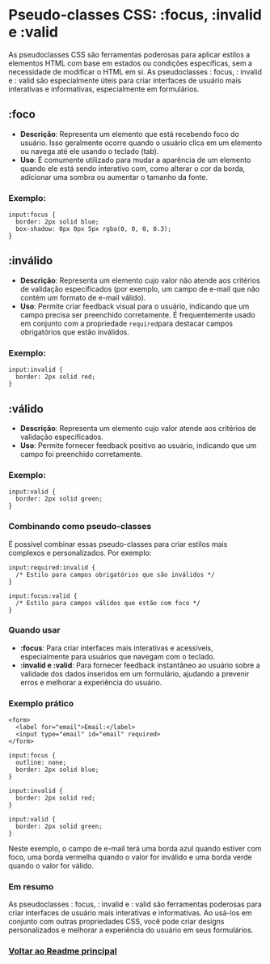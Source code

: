 # Pseudo-classes CSS: :focus, :invalid e :valid

As pseudoclasses CSS são ferramentas poderosas para aplicar estilos a elementos HTML com base em estados ou condições específicas, sem a necessidade de modificar o HTML em si. As pseudoclasses : focus, : invalid e : valid são especialmente úteis para criar interfaces de usuário mais interativas e informativas, especialmente em formulários.

## :foco

- **Descrição**: Representa um elemento que está recebendo foco do usuário. Isso geralmente ocorre quando o usuário clica em um elemento ou navega até ele usando o teclado (tab).
- **Uso**: É comumente utilizado para mudar a aparência de um elemento quando ele está sendo interativo com, como alterar o cor da borda, adicionar uma sombra ou aumentar o tamanho da fonte.
### Exemplo:

```
input:focus {
  border: 2px solid blue;
  box-shadow: 0px 0px 5px rgba(0, 0, 0, 0.3);
}
```

## :inválido

- **Descrição**: Representa um elemento cujo valor não atende aos critérios de validação especificados (por exemplo, um campo de e-mail que não contém um formato de e-mail válido).
- **Uso**: Permite criar feedback visual para o usuário, indicando que um campo precisa ser preenchido corretamente. É frequentemente usado em conjunto com a propriedade `required`para destacar campos obrigatórios que estão inválidos.
### Exemplo:

```
input:invalid {
  border: 2px solid red;
}
```

## :válido

- **Descrição**: Representa um elemento cujo valor atende aos critérios de validação especificados.
- **Uso**: Permite fornecer feedback positivo ao usuário, indicando que um campo foi preenchido corretamente.
### Exemplo:

```
input:valid {
  border: 2px solid green;
}
```

### Combinando como pseudo-classes

É possível combinar essas pseudo-classes para criar estilos mais complexos e personalizados. Por exemplo:

```
input:required:invalid {
  /* Estilo para campos obrigatórios que são inválidos */
}

input:focus:valid {
  /* Estilo para campos válidos que estão com foco */
}
```
### Quando usar

- **:focus**: Para criar interfaces mais interativas e acessíveis, especialmente para usuários que navegam com o teclado.
- **:invalid e :valid**: Para fornecer feedback instantâneo ao usuário sobre a validade dos dados inseridos em um formulário, ajudando a prevenir erros e melhorar a experiência do usuário.
### Exemplo prático

```
<form>
  <label for="email">Email:</label>
  <input type="email" id="email" required>
</form>
```

```
input:focus {
  outline: none;
  border: 2px solid blue;
}

input:invalid {
  border: 2px solid red;
}

input:valid {
  border: 2px solid green;
}
```

Neste exemplo, o campo de e-mail terá uma borda azul quando estiver com foco, uma borda vermelha quando o valor for inválido e uma borda verde quando o valor for válido.

### Em resumo

As pseudoclasses : focus, : invalid e : valid são ferramentas poderosas para criar interfaces de usuário mais interativas e informativas. Ao usá-los em conjunto com outras propriedades CSS, você pode criar designs personalizados e melhorar a experiência do usuário em seus formulários.

### [Voltar ao Readme principal](../README.md)